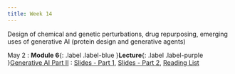 ```yaml
---
title: Week 14
---
```


Design of chemical and genetic perturbations, drug repurposing, emerging uses of generative AI (protein design and generative agents)

May 2
: **Module 6**{: .label .label-blue }**Lecture**{: .label .label-purple }[Generative AI Part II](/BMIF203/lectures/module6/week14)
  : [Slides - Part 1](/BMIF203/assets/zitnik-BMI702-L14-Part1.pdf), [Slides - Part 2](/BMIF203/assets/zitnik-BMI702-L14-Part2.pdf), [Reading List](/BMIF203/lectures/module6/week14)

